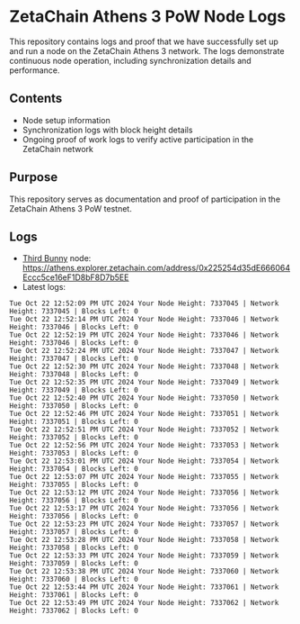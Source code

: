 # ZetaChain Athens 3 PoW Node Logs
This repository contains logs and proof that we have successfully set up and run a node on the ZetaChain Athens 3 network. The logs demonstrate continuous node operation, including synchronization details and performance.

## Contents
- Node setup information
- Synchronization logs with block height details
- Ongoing proof of work logs to verify active participation in the ZetaChain network

## Purpose
This repository serves as documentation and proof of participation in the ZetaChain Athens 3 PoW testnet.

## Logs

- [Third Bunny](https://thirdbunny.xyz/) node: https://athens.explorer.zetachain.com/address/0x225254d35dE666064Eccc5ce16eF1D8bF8D7b5EE
- Latest logs:
```
Tue Oct 22 12:52:09 PM UTC 2024 Your Node Height: 7337045 | Network Height: 7337045 | Blocks Left: 0
Tue Oct 22 12:52:14 PM UTC 2024 Your Node Height: 7337046 | Network Height: 7337046 | Blocks Left: 0
Tue Oct 22 12:52:19 PM UTC 2024 Your Node Height: 7337046 | Network Height: 7337046 | Blocks Left: 0
Tue Oct 22 12:52:24 PM UTC 2024 Your Node Height: 7337047 | Network Height: 7337047 | Blocks Left: 0
Tue Oct 22 12:52:30 PM UTC 2024 Your Node Height: 7337048 | Network Height: 7337048 | Blocks Left: 0
Tue Oct 22 12:52:35 PM UTC 2024 Your Node Height: 7337049 | Network Height: 7337049 | Blocks Left: 0
Tue Oct 22 12:52:40 PM UTC 2024 Your Node Height: 7337050 | Network Height: 7337050 | Blocks Left: 0
Tue Oct 22 12:52:46 PM UTC 2024 Your Node Height: 7337051 | Network Height: 7337051 | Blocks Left: 0
Tue Oct 22 12:52:51 PM UTC 2024 Your Node Height: 7337052 | Network Height: 7337052 | Blocks Left: 0
Tue Oct 22 12:52:56 PM UTC 2024 Your Node Height: 7337053 | Network Height: 7337053 | Blocks Left: 0
Tue Oct 22 12:53:01 PM UTC 2024 Your Node Height: 7337054 | Network Height: 7337054 | Blocks Left: 0
Tue Oct 22 12:53:07 PM UTC 2024 Your Node Height: 7337055 | Network Height: 7337055 | Blocks Left: 0
Tue Oct 22 12:53:12 PM UTC 2024 Your Node Height: 7337056 | Network Height: 7337056 | Blocks Left: 0
Tue Oct 22 12:53:17 PM UTC 2024 Your Node Height: 7337056 | Network Height: 7337056 | Blocks Left: 0
Tue Oct 22 12:53:23 PM UTC 2024 Your Node Height: 7337057 | Network Height: 7337057 | Blocks Left: 0
Tue Oct 22 12:53:28 PM UTC 2024 Your Node Height: 7337058 | Network Height: 7337058 | Blocks Left: 0
Tue Oct 22 12:53:33 PM UTC 2024 Your Node Height: 7337059 | Network Height: 7337059 | Blocks Left: 0
Tue Oct 22 12:53:38 PM UTC 2024 Your Node Height: 7337060 | Network Height: 7337060 | Blocks Left: 0
Tue Oct 22 12:53:44 PM UTC 2024 Your Node Height: 7337061 | Network Height: 7337061 | Blocks Left: 0
Tue Oct 22 12:53:49 PM UTC 2024 Your Node Height: 7337062 | Network Height: 7337062 | Blocks Left: 0
```
